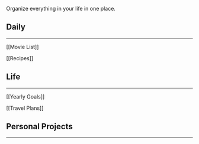 Organize everything in your life in one place.

## Daily

---

[[Movie List]]

[[Recipes]]

## Life

---

[[Yearly Goals]]

[[Travel Plans]]

## Personal Projects

---
